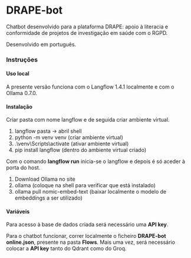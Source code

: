 # DRAPE-bot

Chatbot desenvolvido para a plataforma DRAPE: apoio à literacia e conformidade de projetos de investigação em saúde com o RGPD.

Desenvolvido em português.


### Instruções
#### Uso local
A presente versão funciona com o Langflow 1.4.1 localmente e com o Ollama 0.7.0.

#### Instalação
Criar pasta com nome langflow e de seguida criar ambiente virtual.

1. langflow pasta -> abril shell
2. python -m venv venv       (criar ambiente virtual)
3. .\venv\Scripts\activate     (ativar ambiente virtual)
4. pip install langflow      (dentro do ambiente virtual criado)

Com o comando **langflow run** inicia-se o langflow e depois é só aceder à porta do host.

1. Download Ollama no site
2. ollama      (coloque na shell para verificar que está instalado)
3. ollama pull nomic-embed-text      (baixar localmente o modelo de embeddings a ser utilizado)

#### Variáveis
Para acesso à base de dados criada será necessário uma **API key**.

Para o chatbot funcionar, correr localmente o ficheiro **DRAPE-bot online.json**, presente na pasta **Flows**. Mais uma vez, será necessário colocar a **API key** tanto do Qdrant como do Groq.
